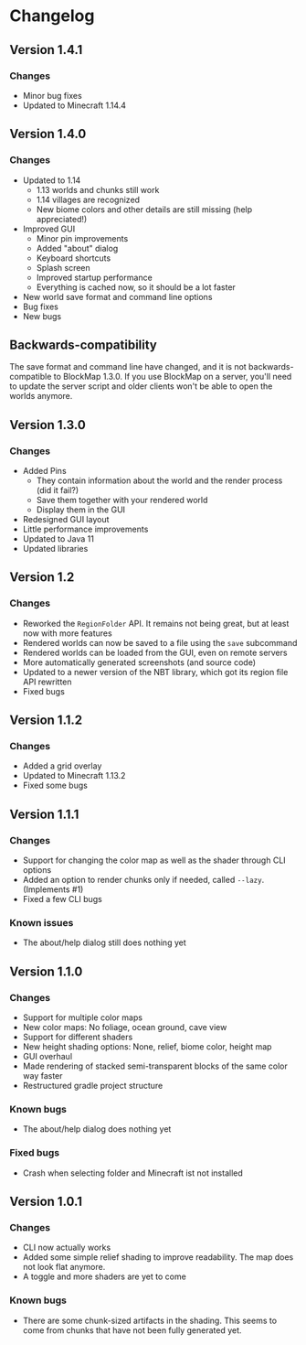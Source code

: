 # Changelog

## Version 1.4.1
### Changes

- Minor bug fixes
- Updated to Minecraft 1.14.4

## Version 1.4.0
### Changes
- Updated to 1.14
	- 1.13 worlds and chunks still work
	- 1.14 villages are recognized
	- New biome colors and other details are still missing (help appreciated!)
- Improved GUI
	- Minor pin improvements
	- Added "about" dialog
	- Keyboard shortcuts
	- Splash screen
	- Improved startup performance
	- Everything is cached now, so it should be a lot faster
- New world save format and command line options
- Bug fixes
- New bugs

## Backwards-compatibility
The save format and command line have changed, and it is not backwards-compatible to BlockMap 1.3.0.
If you use BlockMap on a server, you'll need to update the server script and older clients won't be able
to open the worlds anymore.

## Version 1.3.0
### Changes
- Added Pins
	- They contain information about the world and the render process (did it fail?)
	- Save them together with your rendered world
	- Display them in the GUI
- Redesigned GUI layout
- Little performance improvements
- Updated to Java 11
- Updated libraries

## Version 1.2
### Changes
- Reworked the `RegionFolder` API. It remains not being great, but at least now with more features
- Rendered worlds can now be saved to a file using the `save` subcommand
- Rendered worlds can be loaded from the GUI, even on remote servers
- More automatically generated screenshots (and source code)
- Updated to a newer version of the NBT library, which got its region file API rewritten
- Fixed bugs

## Version 1.1.2
### Changes
- Added a grid overlay
- Updated to Minecraft 1.13.2
- Fixed some bugs

## Version 1.1.1
### Changes
- Support for changing the color map as well as the shader through CLI options
- Added an option to render chunks only if needed, called `--lazy`. (Implements #1)
- Fixed a few CLI bugs

### Known issues
- The about/help dialog still does nothing yet

## Version 1.1.0
### Changes
- Support for multiple color maps
- New color maps: No foliage, ocean ground, cave view
- Support for different shaders
- New height shading options: None, relief, biome color, height map
- GUI overhaul
- Made rendering of stacked semi-transparent blocks of the same color way faster
- Restructured gradle project structure

### Known bugs
- The about/help dialog does nothing yet

### Fixed bugs
- Crash when selecting folder and Minecraft ist not installed

## Version 1.0.1
### Changes
- CLI now actually works
- Added some simple relief shading to improve readability. The map does not look flat anymore.
- A toggle and more shaders are yet to come

### Known bugs
- There are some chunk-sized artifacts in the shading. This seems to come from chunks that have not been fully generated yet.

